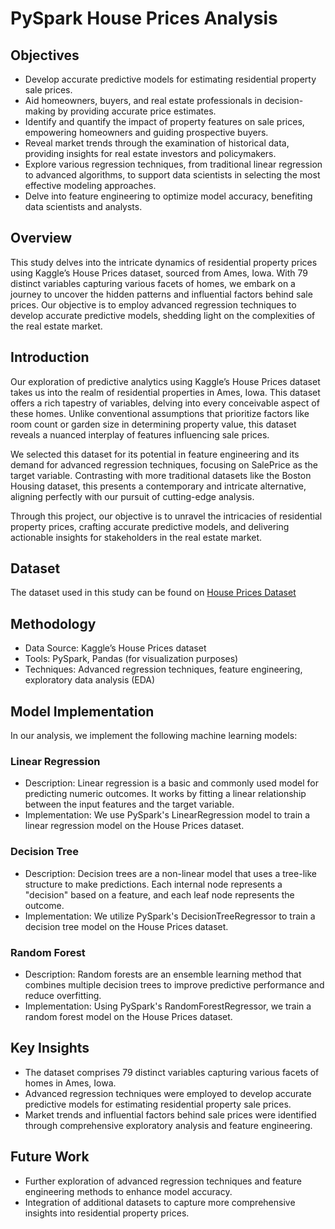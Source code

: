 # PySpark House Prices Analysis

## Objectives
- Develop accurate predictive models for estimating residential property sale prices.
- Aid homeowners, buyers, and real estate professionals in decision-making by providing accurate price estimates.
- Identify and quantify the impact of property features on sale prices, empowering homeowners and guiding prospective buyers.
- Reveal market trends through the examination of historical data, providing insights for real estate investors and policymakers.
- Explore various regression techniques, from traditional linear regression to advanced algorithms, to support data scientists in selecting the most effective modeling approaches.
- Delve into feature engineering to optimize model accuracy, benefiting data scientists and analysts.

## Overview
This study delves into the intricate dynamics of residential property prices using Kaggle’s House Prices dataset, sourced from Ames, Iowa. With 79 distinct variables capturing various facets of homes, we embark on a journey to uncover the hidden patterns and influential factors behind sale prices. Our objective is to employ advanced regression techniques to develop accurate predictive models, shedding light on the complexities of the real estate market.

## Introduction
Our exploration of predictive analytics using Kaggle’s House Prices dataset takes us into the realm of residential properties in Ames, Iowa. This dataset offers a rich tapestry of variables, delving into every conceivable aspect of these homes. Unlike conventional assumptions that prioritize factors like room count or garden size in determining property value, this dataset reveals a nuanced interplay of features influencing sale prices.

We selected this dataset for its potential in feature engineering and its demand for advanced regression techniques, focusing on SalePrice as the target variable. Contrasting with more traditional datasets like the Boston Housing dataset, this presents a contemporary and intricate alternative, aligning perfectly with our pursuit of cutting-edge analysis.

Through this project, our objective is to unravel the intricacies of residential property prices, crafting accurate predictive models, and delivering actionable insights for stakeholders in the real estate market.

## Dataset
The dataset used in this study can be found on [House Prices Dataset](https://www.kaggle.com/competitions/house-prices-advanced-regression-techniques/data?select=train.csv)

## Methodology
- Data Source: Kaggle’s House Prices dataset
- Tools: PySpark, Pandas (for visualization purposes)
- Techniques: Advanced regression techniques, feature engineering, exploratory data analysis (EDA)

## Model Implementation
In our analysis, we implement the following machine learning models:

### Linear Regression
- Description: Linear regression is a basic and commonly used model for predicting numeric outcomes. It works by fitting a linear relationship between the input features and the target variable.
- Implementation: We use PySpark's LinearRegression model to train a linear regression model on the House Prices dataset.

### Decision Tree
- Description: Decision trees are a non-linear model that uses a tree-like structure to make predictions. Each internal node represents a "decision" based on a feature, and each leaf node represents the outcome.
- Implementation: We utilize PySpark's DecisionTreeRegressor to train a decision tree model on the House Prices dataset.

### Random Forest
- Description: Random forests are an ensemble learning method that combines multiple decision trees to improve predictive performance and reduce overfitting.
- Implementation: Using PySpark's RandomForestRegressor, we train a random forest model on the House Prices dataset.


## Key Insights
- The dataset comprises 79 distinct variables capturing various facets of homes in Ames, Iowa.
- Advanced regression techniques were employed to develop accurate predictive models for estimating residential property sale prices.
- Market trends and influential factors behind sale prices were identified through comprehensive exploratory analysis and feature engineering.

## Future Work
- Further exploration of advanced regression techniques and feature engineering methods to enhance model accuracy.
- Integration of additional datasets to capture more comprehensive insights into residential property prices.

